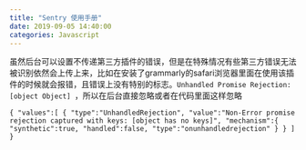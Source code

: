 ```yaml
---
title: "Sentry 使用手册"
date: 2019-09-05 14:40:00
categories: Javascript
---
```


虽然后台可以设置不传递第三方插件的错误，但是在特殊情况有些第三方错误无法被识别依然会上传上来，比如在安装了grammarly的safari浏览器里面在使用该插件的时候就会报错，且错误上没有特别的标志。`Unhandled Promise Rejection: [object Object] `，所以在后台直接忽略或者在代码里面这样忽略

```
{ "values":[ { "type":"UnhandledRejection", "value":"Non-Error promise rejection captured with keys: [object has no keys]", "mechanism":{ "synthetic":true, "handled":false, "type":"onunhandledrejection" } } ] }
```

